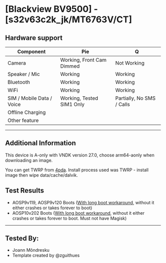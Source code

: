 # [Blackview BV9500] - [s32v63c2k_jk/MT6763V/CT]
## Hardware support

| Component                 | Pie                       | Q                         |
|---------------------------|---------------------------|---------------------------|
| Camera                    | Working, Front Cam Dimmed | Not Working               |
| Speaker / Mic             | Working                   | Working                   |
| Bluetooth                 | Working                   | Working                   |
| WiFi                      | Working                   | Working                   |
| SIM / Mobile Data / Voice | Working, Tested SIM1 Only | Partially, No SMS / Calls |
| Offline Charging          |                           |                           |
| Other feature             |                           |                           |
---

## Additional Information
This device is A-only with VNDK version 27.0, choose arm64-aonly when downloading an image.

You can get TWRP from [4pda](https://4pda.ru/forum/index.php?showtopic=908095&st=440#entry76833222). Install process used was TWRP - install image then wipe data/cache/dalvik.

## Test Results
  *  AOSP9v119, AOSP9v120  Boots ([With long boot workaround](https://github.com/phhusson/treble_experimentations/issues/576#issuecomment-504475775), without it either crashes or takes forever to boot)
  *  AOSP10v202  Boots ([With long boot workaround](https://github.com/phhusson/treble_experimentations/issues/576#issuecomment-504475775), without it either crashes or takes forever to boot. Must not have Magisk)
 ***
 ## Tested By:
* Joann Mõndresku
* Template created by @zguithues